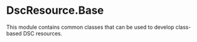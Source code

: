 # DscResource.Base
This module contains common classes that can be used to develop class-based DSC resources.
